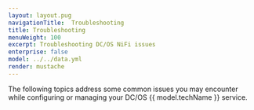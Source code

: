 ```yaml
---
layout: layout.pug
navigationTitle:  Troubleshooting
title: Troubleshooting
menuWeight: 100
excerpt: Troubleshooting DC/OS NiFi issues
enterprise: false
model: ../../data.yml
render: mustache
---
```


The following topics address some common issues you may encounter while configuring or managing your DC/OS {{ model.techName }} service.
